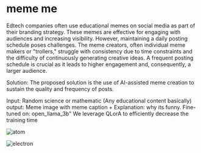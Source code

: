 # meme me
Edtech companies often use educational memes on social media as part of their branding strategy. These memes are effective for engaging with audiences and increasing visibility. However, maintaining a daily posting schedule poses challenges. The meme creators, often individual meme makers or "trollers," struggle with consistency due to time constraints and the difficulty of continuously generating creative ideas. A frequent posting schedule is crucial as it leads to higher engagement and, consequently, a larger audience.

Solution: The proposed solution is the use of AI-assisted meme creation to sustain the quality and frequency of posts.

Input: Random science or mathematic (Any educational content basically) output: Meme image with meme caption + Explanation: why its funny.
Fine-tuned on: open_llama_3b" We leverage QLorA to efficiently decrease the training time

![atom](https://github.com/user-attachments/assets/089b6224-0a91-4cbd-a6f7-3e2b8f2adfc2)

![electron](https://github.com/user-attachments/assets/465be34f-ff11-4415-9c19-e3ed0f223a42)
